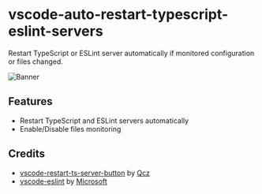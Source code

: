 # vscode-auto-restart-typescript-eslint-servers

Restart TypeScript or ESLint server automatically if monitored configuration or files changed. 

<img src="https://raw.githubusercontent.com/neotan/vscode-auto-restart-typescript-eslint-servers/master/images/_banner.png" alt="Banner" />

## Features
- Restart TypeScript and ESLint servers automatically
- Enable/Disable files monitoring

## Credits
* [vscode-restart-ts-server-button](https://github.com/qcz/vscode-restart-ts-server-button) by [Qcz](github.com/qcz)
* [vscode-eslint](https://github.com/microsoft/vscode-eslint) by [Microsoft](github.com/microsoft)
 